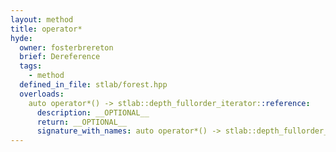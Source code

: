 ```yaml
---
layout: method
title: operator*
hyde:
  owner: fosterbrereton
  brief: Dereference
  tags:
    - method
  defined_in_file: stlab/forest.hpp
  overloads:
    auto operator*() -> stlab::depth_fullorder_iterator::reference:
      description: __OPTIONAL__
      return: __OPTIONAL__
      signature_with_names: auto operator*() -> stlab::depth_fullorder_iterator::reference
---
```

